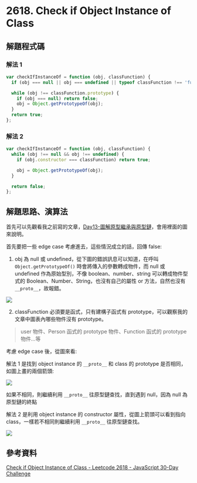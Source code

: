 # 2618. Check if Object Instance of Class

## 解題程式碼

### 解法 1

```javascript
var checkIfInstanceOf = function (obj, classFunction) {
  if (obj === null || obj === undefined || typeof classFunction !== 'function') return false;

  while (obj !== classFunction.prototype) {
    if (obj === null) return false;
    obj = Object.getPrototypeOf(obj);
  }
  return true;
};
```

### 解法 2

```javascript
var checkIfInstanceOf = function (obj, classFunction) {
  while (obj !== null && obj !== undefined) {
    if (obj.constructor === classFunction) return true;

    obj = Object.getPrototypeOf(obj);
  }

  return false;
};
```

## 解題思路、演算法

首先可以先觀看我之前寫的文章，[Day13-圖解原型繼承與原型鏈](https://ithelp.ithome.com.tw/articles/10289866)，會用裡面的圖來說明。

首先要把一些 edge case 考慮進去，這些情況成立的話，回傳 false:

1. obj 為 null 或 undefined，從下圖的錯誤訊息可以知道，在呼叫 `Object.getPrototypeOf()` 時會將傳入的參數轉成物件，而 null 或 undefined 作為原始型別，不像 boolean、number、string 可以轉成物件型式的 Boolean、Number、String，也沒有自己的屬性 or 方法，自然也沒有 `__proto__`，故報錯。

![](https://upload.cc/i1/2024/05/18/hb8R6F.png)

2. classFunction 必須要是函式，只有建構子函式有 prototype，可以觀察我的文章中圖表內哪些物件沒有 prototype。
> user 物件、Person 函式的 prototype 物件、Function 函式的 prototype 物件...等

考慮 edge case 後，從圖來看:

解法 1 是找到 object instance 的 `__proto__` 和 class 的 prototype 是否相同，如圖上畫的兩個箭頭:

![](https://upload.cc/i1/2024/05/18/UVo0y6.png)

如果不相同，則繼續利用 `__proto__` 往原型鏈查找，直到遇到 null，因為 null 為原型鏈的終點

解法 2 是利用 object instance 的 constructor 屬性，從圖上箭頭可以看到指向 class，一樣若不相同則繼續利用 `__proto__` 往原型鏈查找。

![](https://upload.cc/i1/2024/05/18/w9FJxk.png)

## 參考資料

[Check if Object Instance of Class - Leetcode 2618 - JavaScript 30-Day Challenge](https://youtu.be/meIo-Q07Ba8)
